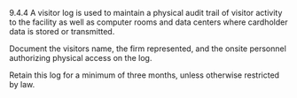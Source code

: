 9.4.4 A visitor log is used to maintain a 
physical audit trail of visitor activity to 
the facility as well as computer rooms 
and data centers where cardholder 
data is stored or transmitted. 

Document the visitors name, the firm 
represented, and the onsite personnel 
authorizing physical access on the log. 

Retain this log for a minimum of three 
months, unless otherwise restricted by 
law. 


